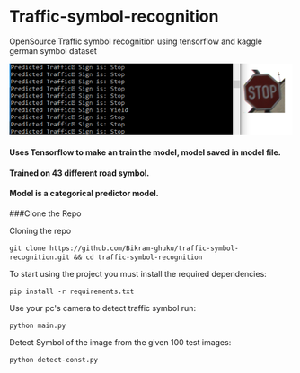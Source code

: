 # Traffic-symbol-recognition
OpenSource Traffic symbol recognition using tensorflow and kaggle german symbol dataset


![image](https://raw.githubusercontent.com/Bikram-ghuku/traffic-symbol-recognition/main/image.png)

#### Uses Tensorflow to make an train the model, model saved in model file.

#### Trained on 43 different road symbol.

#### Model is a categorical predictor model.

###Clone the Repo

Cloning the repo
```Copy the repo
git clone https://github.com/Bikram-ghuku/traffic-symbol-recognition.git && cd traffic-symbol-recognition
```


To start using the project you must install the required dependencies:
```Install dependencies
pip install -r requirements.txt
```

Use your pc's camera to detect traffic symbol run:
```Start camera recogniton
python main.py
```
Detect Symbol of the image from the given 100 test images:
```Detect symbol form image from the given 100 test images
python detect-const.py
```
